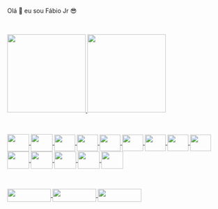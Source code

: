 Olá 👋 eu sou Fábio Jr  😎

##

<br>
  <div>
    <a href="https://www.linkedin.com/in/fábio-developer/">
    <img height="180em" src="https://github-readme-status.vercel.app/api?username=JRFabioTI&show_icons=true&theme=dark&incluide_allcommits_private=true"/>
    <img height="180em" src="https://github-readme-stats.vercel.app/api/top-langs/?username=JRFabioTI&layout=compact&langs_cont=16&theme=dark"/>
  </div>
  
  ##
  
  
  <div style="display: inline_block">
  <br>
    <img align="center" height="40" width="50" src="https://cdn.jsdelivr.net/gh/devicons/devicon/icons/html5/html5-original.svg"/>
    <img align="center" height="40" width="50" src="https://cdn.jsdelivr.net/gh/devicons/devicon/icons/css3/css3-original.svg"/>
    <img align="center" height="38" width="48" src="https://cdn.jsdelivr.net/gh/devicons/devicon/icons/javascript/javascript-original.svg"/>
    <img align="center" height="38" width="48" src="https://cdn.jsdelivr.net/gh/devicons/devicon/icons/typescript/typescript-original.svg"/>
    <img align="center" height="38" width="48" src="https://cdn.jsdelivr.net/gh/devicons/devicon/icons/react/react-original.svg"/>
    <img align="center" height="38" width="48" src="https://cdn.jsdelivr.net/gh/devicons/devicon/icons/angularjs/angularjs-original.svg"/>
    <img align="center" height="38" width="48" src="https://cdn.jsdelivr.net/gh/devicons/devicon/icons/mysql/mysql-original.svg"/>
    <img align="center" height="38" width="48" src="https://cdn.jsdelivr.net/gh/devicons/devicon/icons/postgresql/postgresql-original.svg"/>
    <img align="center" height="38" width="48" src="https://cdn.jsdelivr.net/gh/devicons/devicon/icons/jquery/jquery-original.svg"/>
    <img align="center" height="40" width="50" src="https://cdn.jsdelivr.net/gh/devicons/devicon/icons/bootstrap/bootstrap-original.svg"/>
    <img align="center" height="40" width="50" src="https://cdn.jsdelivr.net/gh/devicons/devicon/icons/bitbucket/bitbucket-original.svg"/>
    <img align="center" height="40" width="50" src="https://cdn.jsdelivr.net/gh/devicons/devicon/icons/git/git-original.svg"/>
    <img align="center" height="40" width="50" src="https://cdn.jsdelivr.net/gh/devicons/devicon/icons/sass/sass-original.svg"/>
    <img align="center" height="40" width="50" src="https://cdn.jsdelivr.net/gh/devicons/devicon/icons/vscode/vscode-original.svg"/>
  </div><br>
  
  ##
  
  
  <div>
  <a href="https://www.linkedin.com/in/fábio-developer/" target="_blank"><img align="center" height="30" width="100" src="https://img.shields.io/badge/LinkedIn-0077B5?   style=for-the-badge&logo=linkedin&logoColor=white"/>
  <a href="https://www.instagram.com/jrfabao/" target="_blank"><img align="center" height="30" width="100" src="https://img.shields.io/badge/Instagram-E4405F?style=for-the-badge&logo=instagram&logoColor=white"/>  
    <a href="https://discord.com/channels/@me" target="_blank"><img align="center" height="30" width="100" src="https://img.shields.io/badge/Discord-7289DA?style=for-the-badge&logo=discord&logoColor=white">
  
  </div> 
          
